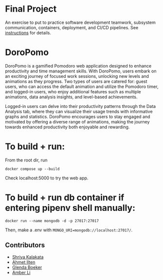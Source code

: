 # Final Project

An exercise to put to practice software development teamwork, subsystem communication, containers, deployment, and CI/CD pipelines. See [instructions](./instructions.md) for details.

# DoroPomo

DoroPomo is a gamified Pomodoro web application designed to enhance productivity and time management skills. With DoroPomo, users embark on an exciting journey of focused work sessions, unlocking new levels and animations as they progress. Two types of users are catered for: guest users, who can access the default animation and utilize the Pomodoro timer, and logged-in users, who enjoy additional features such as multiple animations, data analysis insights, and level-based achievements.

Logged-in users can delve into their productivity patterns through the Data Analysis tab, where they can visualize their usage trends with informative graphs and statistics. DoroPomo encourages users to stay engaged and motivated by offering a diverse range of animations, making the journey towards enhanced productivity both enjoyable and rewarding.

# To build + run:

From the root dir, run

`docker compose up --build`

Check localhost:5000 to try the web app.

# To build + run db container if entering pipenv shell manually:

`docker run --name mongodb -d -p 27017:27017`

Then, make a .env with `MONGO_URI=mongodb://localhost:27017/`.

## Contributors

* [Shriya Kalakata](https://github.com/shriyakalakata)
* [Ahmet Ilten](https://github.com/iltenahmet)
* [Glenda Boeker](https://github.com/gboeker)
* [Amber Li](https://github.com/al6862)
